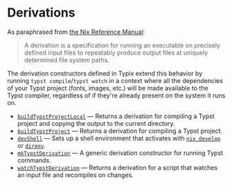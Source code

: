 # Derivations

As paraphrased from [the Nix Reference Manual][nix-ref-derivations]:

> A derivation is a specification for running an executable on precisely defined
> input files to repeatably produce output files at uniquely determined file
> system paths.

The derivation constructors defined in Typix extend this behavior by running
`typst compile`/`typst watch` in a context where all the dependencies of your
Typst project (fonts, images, etc.) will be made available to the Typst
compiler, regardless of if they're already present on the system it runs on.

- [`buildTypstProjectLocal`](derivations/build-typst-project-local.md) — Returns
  a derivation for compiling a Typst project and copying the output to the
  current directory.
- [`buildTypstProject`](derivations/build-typst-project.md) — Returns a
  derivation for compiling a Typst project.
- [`devShell`](derivations/dev-shell.md) — Sets up a shell environment that
  activates with [`nix develop`][nix-ref-develop] or [`direnv`][direnv].
- [`mkTypstDerivation`](derivations/mk-typst-derivation.md) — A generic
  derivation constructor for running Typst commands.
- [`watchTypstDerivation`](derivations/watch-typst-project.md) — Returns a
  derivation for a script that watches an input file and recompiles on changes.

[direnv]: https://direnv.net/
[nix-ref-derivations]: https://nixos.org/manual/nix/stable/language/derivations.html
[nix-ref-develop]: https://nixos.org/manual/nix/stable/command-ref/new-cli/nix3-develop

